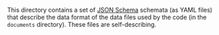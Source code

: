 This directory contains a set of [JSON Schema](https://json-schema.org/) schemata (as YAML files) that describe the data format of the data files used by the code (in the `documents` directory).
These files are self-describing.

